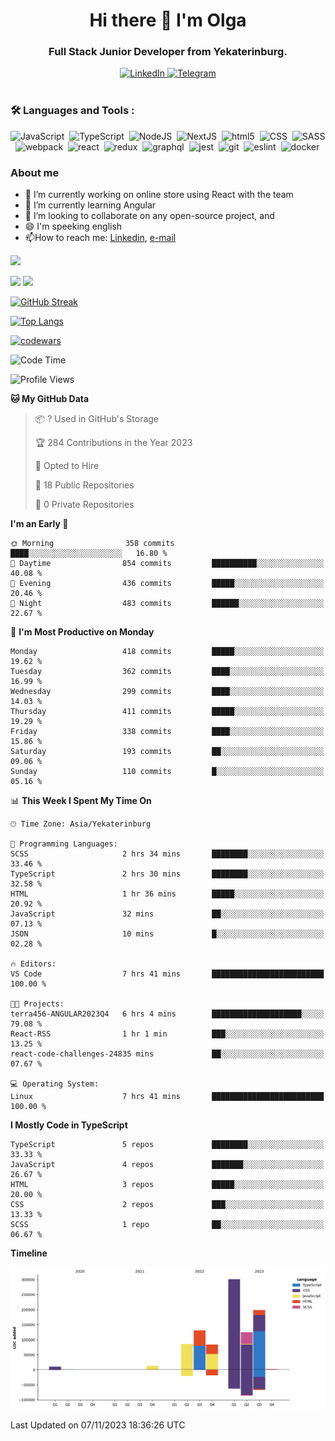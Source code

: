 <div id="header" align="center">
  <h1>Hi there 👋 I'm Olga</h1>
  <h3>Full Stack Junior Developer from Yekaterinburg.</h3>
</div>

<div id="socials" align="center">
  <a class="socials__link socials__link--gh" href="https://github.com/terra456">
  </a>
  <a href="https://www.linkedin.com/in/olga-bainova-99a407293/">
    <img src="https://img.shields.io/badge/LinkedIn-blue?style=for-the-badge&logo=linkedin&logoColor=white" alt="LinkedIn">
  </a>
  <a href="https://t.me/terra456">
    <img src="https://img.shields.io/badge/Telegram-blue?style=for-the-badge&logo=telegram&logoColor=white" alt="Telegram">
  </a>
</div>
<img src="https://komarev.com/ghpvc/?username=terra456&style=flat-square&color=blue" alt=""/>

### :hammer_and_wrench: Languages and Tools :
<div>
  <img src="https://cdn.jsdelivr.net/gh/devicons/devicon/icons/javascript/javascript-original.svg" title="JavaScript" alt="JavaScript" width="40" height="40"/>&nbsp;          
  <img src="https://cdn.jsdelivr.net/gh/devicons/devicon/icons/typescript/typescript-original.svg" title="TypeScript" alt="TypeScript" width="40" height="40"/>&nbsp;
  <img src="https://cdn.jsdelivr.net/gh/devicons/devicon/icons/nodejs/nodejs-original.svg" title="NodeJS" alt="NodeJS" width="40" height="40"/>&nbsp;
  <img src="https://cdn.jsdelivr.net/gh/devicons/devicon/icons/nextjs/nextjs-original.svg" title="NextJS" alt="NextJS" width="40" height="40"/>&nbsp;
  <img src="https://cdn.jsdelivr.net/gh/devicons/devicon/icons/html5/html5-original.svg" title="html5" alt="html5" width="40" height="40"/>&nbsp;
  <img src="https://cdn.jsdelivr.net/gh/devicons/devicon/icons/css3/css3-original.svg" title="CSS" alt="CSS" width="40" height="40"/>&nbsp;
  <img src="https://cdn.jsdelivr.net/gh/devicons/devicon/icons/sass/sass-original.svg" title="SASS" alt="SASS" width="40" height="40"/>&nbsp;
  <img src="https://cdn.jsdelivr.net/gh/devicons/devicon/icons/webpack/webpack-original.svg" title="webpack" alt="webpack" width="40" height="40"/>&nbsp;
  <img src="https://cdn.jsdelivr.net/gh/devicons/devicon/icons/react/react-original.svg" title="react" alt="react" width="40" height="40"/>&nbsp;
  <img src="https://cdn.jsdelivr.net/gh/devicons/devicon/icons/redux/redux-original.svg" title="redux" alt="redux" width="40" height="40"/>&nbsp;
  <img src="https://cdn.jsdelivr.net/gh/devicons/devicon/icons/graphql/graphql-plain.svg" title="graphql" alt="graphql" width="40" height="40"/>&nbsp;
  <img src="https://cdn.jsdelivr.net/gh/devicons/devicon/icons/jest/jest-plain.svg" title="jest" alt="jest" width="40" height="40"/>&nbsp;
  <img src="https://cdn.jsdelivr.net/gh/devicons/devicon/icons/git/git-original.svg" title="git" alt="git" width="40" height="40"/>&nbsp;
  <img src="https://cdn.jsdelivr.net/gh/devicons/devicon/icons/eslint/eslint-original.svg" title="eslint" alt="eslint" width="40" height="40"/>&nbsp;
  <img src="https://cdn.jsdelivr.net/gh/devicons/devicon/icons/docker/docker-original.svg" title="docker" alt="docker" width="40" height="40"/>&nbsp;
</div>


### About me
- 🔭 I’m currently working on online store using React with the team
- 🌱 I’m currently learning Angular
- 👯 I’m looking to collaborate on any open-source project, and 
- 😄 I'm speeking english
- :mailbox:How to reach me: [Linkedin](https://www.linkedin.com/in/olga-bainova-99a407293/), [e-mail](mailto:terra.456@yandex.ru)



![](https://github-profile-summary-cards.vercel.app/api/cards/profile-details?username=terra456&theme=default)
<!-- ![](https://github-profile-summary-cards.vercel.app/api/cards/most-commit-language?username=terra456&theme=default)  -->
![](https://github-profile-summary-cards.vercel.app/api/cards/repos-per-language?username=terra456&theme=default)
![](https://github-profile-summary-cards.vercel.app/api/cards/stats?username=terra456&theme=default)

[![GitHub Streak](https://streak-stats.demolab.com/?user=terra456)](https://git.io/streak-stats)

[![Top Langs](https://github-readme-stats.vercel.app/api/top-langs/?username=terra456&layout=compact&theme=vision-friendly-dark)](https://github.com/anuraghazra/github-readme-stats)

[![codewars](https://www.codewars.com/users/rsschool_e87c9cf340415d82/badges/micro)](https://www.codewars.com/users/rsschool_e87c9cf340415d82/badges/micro)

<!--START_SECTION:waka-->
![Code Time](http://img.shields.io/badge/Code%20Time-80%20hrs%2042%20mins-blue)

![Profile Views](http://img.shields.io/badge/Profile%20Views-0-blue)

**🐱 My GitHub Data** 

> 📦 ? Used in GitHub's Storage 
 > 
> 🏆 284 Contributions in the Year 2023
 > 
> 💼 Opted to Hire
 > 
> 📜 18 Public Repositories 
 > 
> 🔑 0 Private Repositories 
 > 
**I'm an Early 🐤** 

```text
🌞 Morning                358 commits         ████░░░░░░░░░░░░░░░░░░░░░   16.80 % 
🌆 Daytime                854 commits         ██████████░░░░░░░░░░░░░░░   40.08 % 
🌃 Evening                436 commits         █████░░░░░░░░░░░░░░░░░░░░   20.46 % 
🌙 Night                  483 commits         ██████░░░░░░░░░░░░░░░░░░░   22.67 % 
```
📅 **I'm Most Productive on Monday** 

```text
Monday                   418 commits         █████░░░░░░░░░░░░░░░░░░░░   19.62 % 
Tuesday                  362 commits         ████░░░░░░░░░░░░░░░░░░░░░   16.99 % 
Wednesday                299 commits         ████░░░░░░░░░░░░░░░░░░░░░   14.03 % 
Thursday                 411 commits         █████░░░░░░░░░░░░░░░░░░░░   19.29 % 
Friday                   338 commits         ████░░░░░░░░░░░░░░░░░░░░░   15.86 % 
Saturday                 193 commits         ██░░░░░░░░░░░░░░░░░░░░░░░   09.06 % 
Sunday                   110 commits         █░░░░░░░░░░░░░░░░░░░░░░░░   05.16 % 
```


📊 **This Week I Spent My Time On** 

```text
🕑︎ Time Zone: Asia/Yekaterinburg

💬 Programming Languages: 
SCSS                     2 hrs 34 mins       ████████░░░░░░░░░░░░░░░░░   33.46 % 
TypeScript               2 hrs 30 mins       ████████░░░░░░░░░░░░░░░░░   32.58 % 
HTML                     1 hr 36 mins        █████░░░░░░░░░░░░░░░░░░░░   20.92 % 
JavaScript               32 mins             ██░░░░░░░░░░░░░░░░░░░░░░░   07.13 % 
JSON                     10 mins             █░░░░░░░░░░░░░░░░░░░░░░░░   02.28 % 

🔥 Editors: 
VS Code                  7 hrs 41 mins       █████████████████████████   100.00 % 

🐱‍💻 Projects: 
terra456-ANGULAR2023Q4   6 hrs 4 mins        ████████████████████░░░░░   79.08 % 
React-RSS                1 hr 1 min          ███░░░░░░░░░░░░░░░░░░░░░░   13.25 % 
react-code-challenges-24835 mins             ██░░░░░░░░░░░░░░░░░░░░░░░   07.67 % 

💻 Operating System: 
Linux                    7 hrs 41 mins       █████████████████████████   100.00 % 
```

**I Mostly Code in TypeScript** 

```text
TypeScript               5 repos             ████████░░░░░░░░░░░░░░░░░   33.33 % 
JavaScript               4 repos             ███████░░░░░░░░░░░░░░░░░░   26.67 % 
HTML                     3 repos             █████░░░░░░░░░░░░░░░░░░░░   20.00 % 
CSS                      2 repos             ███░░░░░░░░░░░░░░░░░░░░░░   13.33 % 
SCSS                     1 repo              ██░░░░░░░░░░░░░░░░░░░░░░░   06.67 % 
```



**Timeline**

![Lines of Code chart](https://raw.githubusercontent.com/terra456/terra456/main/assets/bar_graph.png)


 Last Updated on 07/11/2023 18:36:26 UTC
<!--END_SECTION:waka-->